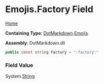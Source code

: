 # Emojis\.Factory Field

[Home](../../../README.md)

**Containing Type**: [DotMarkdown](../../README.md)\.[Emojis](../README.md)

**Assembly**: DotMarkdown\.dll

```csharp
public const string Factory = ":factory:"
```

### Field Value

System\.[String](https://docs.microsoft.com/en-us/dotnet/api/system.string)